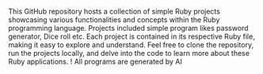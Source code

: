 This GitHub repository hosts a collection of simple Ruby projects showcasing various functionalities and concepts within the Ruby programming language. Projects included simple program likes password generator, Dice roll etc. Each project is contained in its respective Ruby file, making it easy to explore and understand. Feel free to clone the repository, run the projects locally, and delve into the code to learn more about these Ruby applications.
! All programs are generated by AI
